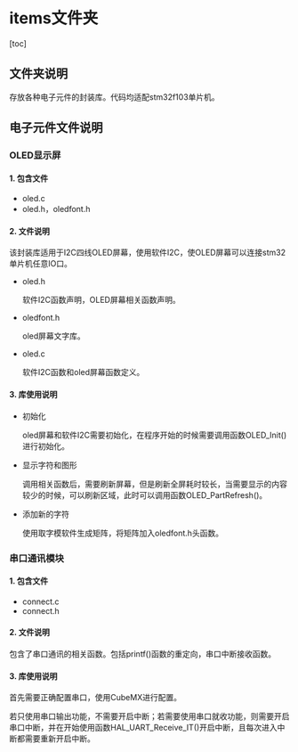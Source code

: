 # items文件夹



[toc]

## 文件夹说明

存放各种电子元件的封装库。代码均适配stm32f103单片机。



## 电子元件文件说明

### OLED显示屏

#### 1. 包含文件

+ oled.c
+ oled.h，oledfont.h

#### 2. 文件说明

该封装库适用于I2C四线OLED屏幕，使用软件I2C，使OLED屏幕可以连接stm32单片机任意IO口。

+ oled.h

  软件I2C函数声明，OLED屏幕相关函数声明。

+ oledfont.h

  oled屏幕文字库。

+ oled.c

  软件I2C函数和oled屏幕函数定义。

#### 3. 库使用说明

+ 初始化

  oled屏幕和软件I2C需要初始化，在程序开始的时候需要调用函数OLED_Init()进行初始化。

+ 显示字符和图形

  调用相关函数后，需要刷新屏幕，但是刷新全屏耗时较长，当需要显示的内容较少的时候，可以刷新区域，此时可以调用函数OLED_PartRefresh()。

+ 添加新的字符

  使用取字模软件生成矩阵，将矩阵加入oledfont.h头函数。

### 串口通讯模块

#### 1. 包含文件

+ connect.c
+ connect.h

#### 2. 文件说明

包含了串口通讯的相关函数。包括printf()函数的重定向，串口中断接收函数。

#### 3. 库使用说明

首先需要正确配置串口，使用CubeMX进行配置。

若只使用串口输出功能，不需要开启中断；若需要使用串口就收功能，则需要开启串口中断，并在开始使用函数HAL_UART_Receive_IT()开启中断，且每次进入中断都需要重新开启中断。








